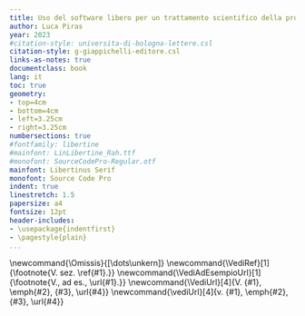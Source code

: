 ```yaml
---
title: Uso del software libero per un trattamento scientifico della prova digitale nell'informatica forense 
author: Luca Piras
year: 2023
#citation-style: universita-di-bologna-lettere.csl
citation-style: g-giappichelli-editore.csl
links-as-notes: true
documentclass: book
lang: it
toc: true
geometry:
- top=4cm
- bottom=4cm
- left=3.25cm
- right=3.25cm
numbersections: true
#fontfamily: libertine
#mainfont: LinLibertine_Rah.ttf
#monofont: SourceCodePro-Regular.otf
mainfont: Libertinus Serif
monofont: Source Code Pro
indent: true
linestretch: 1.5
papersize: a4
fontsize: 12pt
header-includes:
- \usepackage{indentfirst}
- \pagestyle{plain}
...
```


\newcommand{\Omissis}{[\dots\unkern]}
\newcommand{\VediRef}[1]{\footnote{V. sez. \ref{#1}.}}
\newcommand{\VediAdEsempioUrl}[1]{\footnote{V., ad es., \url{#1}.}}
\newcommand{\VediUrl}[4]{V. {#1}, \emph{#2}, {#3}, \url{#4}}
\newcommand{\vediUrl}[4]{v. {#1}, \emph{#2}, {#3}, \url{#4}}
